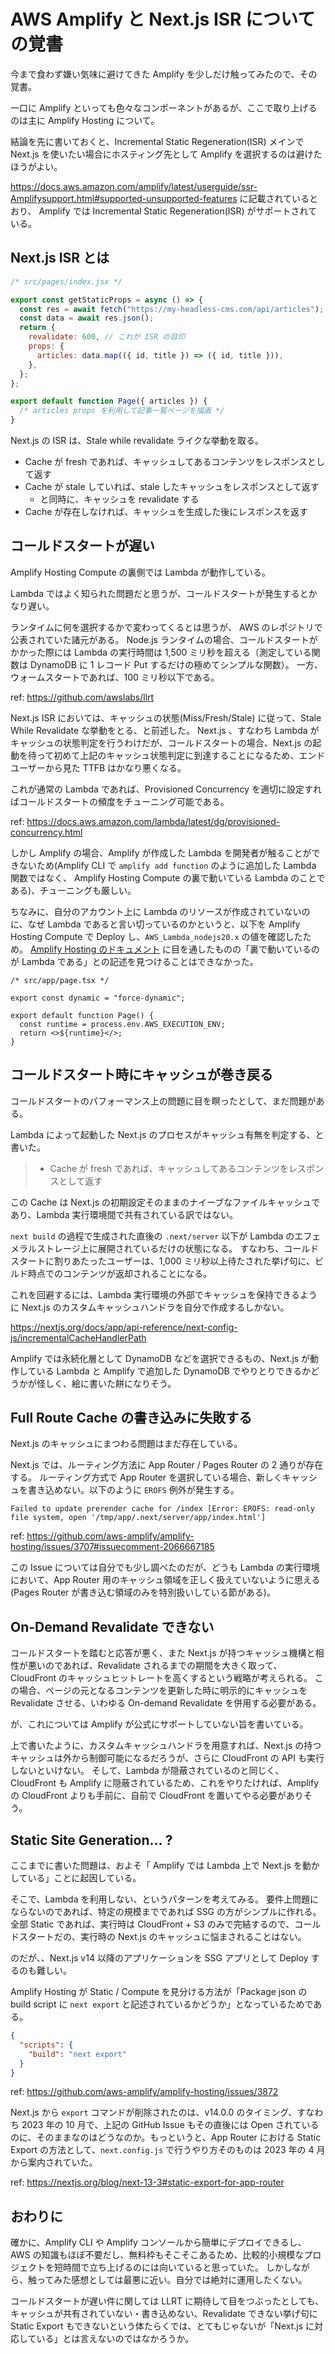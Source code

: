 # AWS Amplify と Next.js ISR についての覚書

今まで食わず嫌い気味に避けてきた Amplify を少しだけ触ってみたので、その覚書。

一口に Amplify といっても色々なコンポーネントがあるが、ここで取り上げるのは主に Amplify Hosting について。

結論を先に書いておくと、Incremental Static Regeneration(ISR) メインで Next.js を使いたい場合にホスティング先として Amplify を選択するのは避けたほうがよい。

https://docs.aws.amazon.com/amplify/latest/userguide/ssr-Amplifysupport.html#supported-unsupported-features に記載されているとおり、 Amplify では Incremental Static Regeneration(ISR) がサポートされている。

## Next.js ISR とは

```jsx
/* src/pages/index.jsx */

export const getStaticProps = async () => {
  const res = await fetch("https://my-headless-cms.com/api/articles");
  const data = await res.json();
  return {
    revalidate: 600, // これが ISR の目印
    props: {
      articles: data.map(({ id, title }) => ({ id, title })),
    },
  };
};

export default function Page({ articles }) {
  /* articles props を利用して記事一覧ページを描画 */
}
```

Next.js の ISR は、Stale while revalidate ライクな挙動を取る。

- Cache が fresh であれば、キャッシュしてあるコンテンツをレスポンスとして返す
- Cache が stale していれば、stale したキャッシュをレスポンスとして返す
  - と同時に、キャッシュを revalidate する
- Cache が存在しなければ、キャッシュを生成した後にレスポンスを返す

## コールドスタートが遅い

Amplify Hosting Compute の裏側では Lambda が動作している。

Lambda ではよく知られた問題だと思うが、コールドスタートが発生するとかなり遅い。

ランタイムに何を選択するかで変わってくるとは思うが、 AWS のレポジトリで公表されていた諸元がある。
Node.js ランタイムの場合、コールドスタートがかかった際には Lambda の実行時間は 1,500 ミリ秒を超える（測定している関数は DynamoDB に 1 レコード Put するだけの極めてシンプルな関数）。
一方、ウォームスタートであれば、100 ミリ秒以下である。

ref: https://github.com/awslabs/llrt

Next.js ISR においては、キャッシュの状態(Miss/Fresh/Stale) に従って、Stale While Revalidate な挙動をとる、と前述した。
Next.js 、すなわち Lambda がキャッシュの状態判定を行うわけだが、コールドスタートの場合、Next.js の起動を待って初めて上記のキャッシュ状態判定に到達することになるため、エンドユーザーから見た TTFB はかなり悪くなる。

これが通常の Lambda であれば、Provisioned Concurrency を適切に設定すればコールドスタートの頻度をチューニング可能である。

ref: https://docs.aws.amazon.com/lambda/latest/dg/provisioned-concurrency.html

しかし Amplify の場合、Amplify が作成した Lambda を開発者が触ることができないため(Amplify CLI で `amplify add function` のように追加した Lambda 関数ではなく、 Amplify Hosting Compute の裏で動いている Lambda のことである)、チューニングも厳しい。

ちなみに、自分のアカウント上に Lambda のリソースが作成されていないのに、なぜ Lambda であると言い切っているのかというと、以下を Amplify Hosting Compute で Deploy し、`AWS_Lambda_nodejs20.x` の値を確認したため。 [Amplify Hosting のドキュメント](https://docs.aws.amazon.com/amplify/latest/userguide/welcome.html) に目を通したものの「裏で動いているのが Lambda である」との記述を見つけることはできなかった。

```tsx
/* src/app/page.tsx */

export const dynamic = "force-dynamic";

export default function Page() {
  const runtime = process.env.AWS_EXECUTION_ENV;
  return <>${runtime}</>;
}
```

## コールドスタート時にキャッシュが巻き戻る

コールドスタートのパフォーマンス上の問題に目を瞑ったとして、まだ問題がある。

Lambda によって起動した Next.js のプロセスがキャッシュ有無を判定する、と書いた。

> - Cache が fresh であれば、キャッシュしてあるコンテンツをレスポンスとして返す

この Cache は Next.js の初期設定そのままのナイーブなファイルキャッシュであり、Lambda 実行環境間で共有されている訳ではない。

`next build` の過程で生成された直後の `.next/server` 以下が Lambda のエフェメラルストレージ上に展開されているだけの状態になる。
すなわち、コールドスタートに割りあたったユーザーは、1,000 ミリ秒以上待たされた挙げ句に、ビルド時点でのコンテンツが返却されることになる。

これを回避するには、Lambda 実行環境の外部でキャッシュを保持できるように Next.js のカスタムキャッシュハンドラを自分で作成するしかない。

https://nextjs.org/docs/app/api-reference/next-config-js/incrementalCacheHandlerPath

Amplify では永続化層として DynamoDB などを選択できるもの、Next.js が動作している Lambda と Amplify で追加した DynamoDB でやりとりできるかどうかが怪しく、絵に書いた餅になりそう。

## Full Route Cache の書き込みに失敗する

Next.js のキャッシュにまつわる問題はまだ存在している。

Next.js では、ルーティング方法に App Router / Pages Router の 2 通りが存在する。
ルーティング方式で App Router を選択している場合、新しくキャッシュを書き込めない。以下のように `EROFS` 例外が発生する。

```
Failed to update prerender cache for /index [Error: EROFS: read-only file system, open '/tmp/app/.next/server/app/index.html']
```

ref: https://github.com/aws-amplify/amplify-hosting/issues/3707#issuecomment-2066667185

この Issue については自分でも少し調べたのだが、どうも Lambda の実行環境において、App Router 用のキャッシュ領域を正しく扱えていないように思える (Pages Router が書き込む領域のみを特別扱いしている節がある)。

## On-Demand Revalidate できない

コールドスタートを踏むと応答が悪く、また Next.js が持つキャッシュ機構と相性が悪いのであれば、Revalidate されるまでの期間を大きく取って、CloudFront のキャッシュヒットレートを高くするという戦略が考えられる。
この場合、ページの元となるコンテンツを更新した時に明示的にキャッシュを Revalidate させる、いわゆる On-demand Revalidate を併用する必要がある。

が、これについては Amplify が公式にサポートしていない旨を書いている。

上で書いたように、カスタムキャッシュハンドラを用意すれば、Next.js の持つキャッシュは外から制御可能になるだろうが、さらに CloudFront の API も実行しないといけない。
そして、Lambda が隠蔽されているのと同じく、CloudFront も Amplify に隠蔽されているため、これをやりたければ、Amplify の CloudFront よりも手前に、自前で CloudFront を置いてやる必要がありそう。

## Static Site Generation... ?

ここまでに書いた問題は、およそ「 Amplify では Lambda 上で Next.js を動かしている」ことに起因している。

そこで、Lambda を利用しない、というパターンを考えてみる。
要件上問題にならないのであれば、特定の規模までであれば SSG の方がシンプルに作れる。全部 Static であれば、実行時は CloudFront + S3 のみで完結するので、コールドスタートだの、実行時の Next.js のキャッシュに悩まされることはない。

のだが、、Next.js v14 以降のアプリケーションを SSG アプリとして Deploy するのも難しい。

Amplify Hosting が Static / Compute を見分ける方法が「Package json の build script に `next export` と記述されているかどうか」となっているためである。

```json
{
  "scripts": {
    "build": "next export"
  }
}
```

ref: https://github.com/aws-amplify/amplify-hosting/issues/3872

Next.js から `export` コマンドが削除されたのは、v14.0.0 のタイミング、すなわち 2023 年の 10 月で、上記の GitHub Issue もその直後には Open されているのに、そのままなのはどうなのか。もっというと、App Router における Static Export の方法として、`next.config.js` で行うやり方そのものは 2023 年の 4 月から案内されていた。

ref: https://nextjs.org/blog/next-13-3#static-export-for-app-router

## おわりに

確かに、Amplify CLI や Amplify コンソールから簡単にデプロイできるし、AWS の知識もほぼ不要だし、無料枠もそこそこあるため、比較的小規模なプロジェクトを短時間で立ち上げるのには向いていると思っていた。
しかしながら、触ってみた感想としては最悪に近い。自分では絶対に運用したくない。

コールドスタートが遅い件に関しては LLRT に期待して目をつぶったとしても、キャッシュが共有されていない・書き込めない、Revalidate できない挙げ句に Static Export もできないという体たらくでは、とてもじゃないが「Next.js に対応している」とは言えないのではなかろうか。
